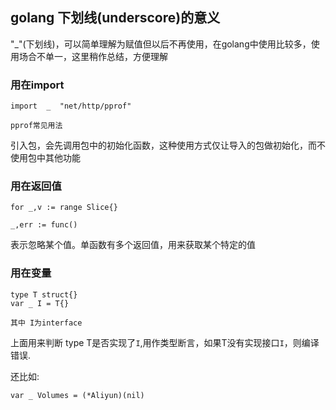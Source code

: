 ## golang 下划线(underscore)的意义
"_"(下划线)，可以简单理解为赋值但以后不再使用，在golang中使用比较多，使用场合不单一，这里稍作总结，方便理解

### 用在import
```
import  _  "net/http/pprof"

pprof常见用法
```

引入包，会先调用包中的初始化函数，这种使用方式仅让导入的包做初始化，而不使用包中其他功能

### 用在返回值
```
for _,v := range Slice{}

_,err := func()
```

表示忽略某个值。单函数有多个返回值，用来获取某个特定的值

### 用在变量
```
type T struct{}
var _ I = T{}

其中 I为interface
```

上面用来判断 type T是否实现了`I`,用作类型断言，如果T没有实现接口`I`，则编译错误.

还比如:
```
var _ Volumes = (*Aliyun)(nil)
```

